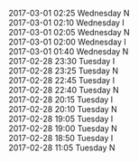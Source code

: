 2017-03-01 02:25 Wednesday  N  
2017-03-01 02:10 Wednesday  I  
2017-03-01 02:05 Wednesday  N  
2017-03-01 02:00 Wednesday  I  
2017-03-01 01:40 Wednesday  N  
2017-02-28 23:30 Tuesday  I  
2017-02-28 23:25 Tuesday  N  
2017-02-28 22:45 Tuesday  I  
2017-02-28 22:40 Tuesday  N  
2017-02-28 20:15 Tuesday  I  
2017-02-28 20:10 Tuesday  N  
2017-02-28 19:05 Tuesday  I  
2017-02-28 19:00 Tuesday  N  
2017-02-28 18:50 Tuesday  I  
2017-02-28 11:05 Tuesday  N  
